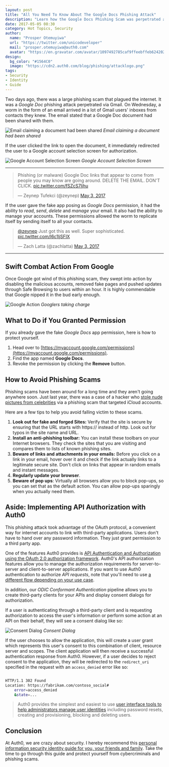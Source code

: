 ```yaml
---
layout: post
title: "All You Need To Know About The Google Docs Phishing Attack"
description: "Learn how the Google Docs Phishing Scam was perpetrated and how it could have been avoided."
date: 2017-05-05 08:30
category: Hot Topics, Security
author:
  name: "Prosper Otemuyiwa"
  url: "https://twitter.com/unicodeveloper"
  mail: "prosper.otemuyiwa@auth0.com"
  avatar: "https://en.gravatar.com/avatar/1097492785caf9ffeebffeb624202d8f?s=200"
design:
  bg_color: "#1564C0"
  image: "https://cdn2.auth0.com/blog/phishing/attacklogo.png"
tags:
- Security
- Identity
- Guide
---
```


Two days ago, there was a large phishing scam that plagued the internet. It was a *Google Doc* phishing attack perpetrated via Gmail. On Wednesday, a worm in the form of an email arrived in a lot of Gmail users' inboxes from contacts they knew. The email stated that a Google Doc document had been shared with them.

![Email claiming a document had been shared](https://cdn2.auth0.com/blog/phishingscam/sharedwithme.png)
_Email claiming a document had been shared_

If the user clicked the link to open the document, it immediately redirected the user to a Google account selection screen for authorization.

![Google Account Selection Screen](https://cdn2.auth0.com/blog/phishingscam/googleaccountselection.png)
_Google Account Selection Screen_

---

<blockquote class="twitter-tweet" data-lang="en"><p lang="en" dir="ltr">Phishing (or malware) Google Doc links that appear to come from people you may know are going around. DELETE THE EMAIL. DON&#39;T CLICK. <a href="https://t.co/fSZcS7ljhu">pic.twitter.com/fSZcS7ljhu</a></p>&mdash; Zeynep Tufekci (@zeynep) <a href="https://twitter.com/zeynep/status/859840026082988038">May 3, 2017</a></blockquote>
<script async src="//platform.twitter.com/widgets.js" charset="utf-8"></script>

If the user gave the fake app posing as *Google Docs* permission, it had the ability to *read*, *send*, *delete* and *manage* your email. It also had the ability to manage your accounts. These permissions allowed the worm to replicate itself by sending itself to all your contacts.

<blockquote class="twitter-tweet" data-lang="en"><p lang="en" dir="ltr"><a href="https://twitter.com/zeynep">@zeynep</a> Just got this as well. Super sophisticated. <a href="https://t.co/l6c1ljSFIX">pic.twitter.com/l6c1ljSFIX</a></p>&mdash; Zach Latta (@zachlatta) <a href="https://twitter.com/zachlatta/status/859843151757955072">May 3, 2017</a></blockquote>
<script async src="//platform.twitter.com/widgets.js" charset="utf-8"></script>

---

## Swift Combat Action From Google

Once Google got wind of this phishing scam, they swept into action by disabling the malicious accounts, removed fake pages and pushed updates through Safe Browsing to users within an hour. It is highly commendable that Google nipped it in the bud early enough.

![Google Action](https://cdn2.auth0.com/blog/phishingscam/reddit.png)
_Googlers taking charge_

## What to Do if You Granted Permission

If you already gave the fake *Google Docs* app permission, here is how to protect yourself.

1. Head over to [https://myaccount.google.com/permissions](https://myaccount.google.com/permissions).
2. Find the app named **Google Docs**.
3. Revoke the permission by clicking the **Remove** button.

## How to Avoid Phishing Scams

Phishing scams have been around for a long time and they aren't going anywhere soon. Just last year, there was a case of a hacker who [stole nude pictures from celebrities](http://www.bbc.com/news/technology-36702837) via a phishing scam that targeted iCloud accounts.

Here are a few tips to help you avoid falling victim to these scams.

1. **Look out for fake and forged Sites:** Verify that the site is secure by ensuring that the URL starts with https:// instead of http. Look out for typos in the site name and URL.
2. **Install an anti-phishing toolbar:** You can install these toolbars on your Internet browsers. They check the sites that you are visiting and compares them to lists of known phishing sites.
3. **Beware of links and attachments in your emails:** Before you click on a link in your email, hover over it and check if the link actually links to a legitimate secure site. Don't click on links that appear in random emails and instant messages.
4. **Regularly update your browser**.
5. **Beware of pop ups**: Virtually all browsers allow you to block pop-ups, so you can set that as the default action. You can allow pop-ups sparingly when you actually need them.

## Aside: Implementing API Authorization with Auth0

This phishing attack took advantage of the OAuth protocol, a convenient way for internet accounts to link with third-party applications. Users don't have to hand over any password information. They just grant permission to a third party app.

One of the features Auth0 provides is [API Authentication and Authorization using the OAuth 2.0 authorization framework](https://auth0.com/docs/api-auth). Auth0's API authorization features allow you to manage the authorization requirements for server-to-server and client-to-server applications. If you want to use Auth0 authentication to authorize _API requests_, note that you'll need to use [a different flow depending on your use case](https://auth0.com/docs/api-auth/which-oauth-flow-to-use).

In addition, our *ODIC Conformant Authentication* pipeline allows you to create third-party clients for your APIs and display consent dialogs for authorization.

If a user is authenticating through a third-party client and is requesting authorization to access the user's information or perform some action at an API on their behalf, they will see a consent dialog like so:

![Consent Dialog](https://cdn2.auth0.com/docs/media/articles/hosted-pages/consent-dialog.png)
_Consent Dialog_

If the user chooses to allow the application, this will create a user grant which represents this user's consent to this combination of client, resource server and scopes. The client application will then receive a successful authentication response from Auth0. However, if a user decides to reject consent to the application, they will be redirected to the `redirect_uri` specified in the request with an `access_denied` error like so:

```bash

HTTP/1.1 302 Found
Location: https://fabrikam.com/contoso_social#
    error=access_denied
    &state=...

```

> Auth0 provides the simplest and easiest to use [user interface tools to help administrators manage user identities](https://auth0.com/user-management) including password resets, creating and provisioning, blocking and deleting users.

## Conclusion

At Auth0, we are crazy about security. I hereby recommend this [personal information security identity guide for you, your friends and family](https://auth0.com/blog/personal-information-security-identity-guide). Take the time to go through this guide and protect yourself from cybercriminals and phishing scams.
